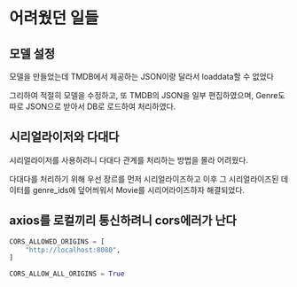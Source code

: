 # 어려웠던 일들

## 모델 설정

모델을 만들었는데 TMDB에서 제공하는 JSON이랑 달라서 loaddata할 수 없었다

그리하여 적절히 모델을 수정하고, 또 TMDB의 JSON을 일부 편집하였으며, Genre도 따로 JSON으로 받아서 DB로 로드하여 처리하였다.

## 시리얼라이저와 다대다

시리얼라이저를 사용하려니 다대다 관계를 처리하는 방법을 몰라 어려웠다.

다대다를 처리하기 위해 우선 장르를 먼저 시리얼라이즈하고 이후 그 시리얼라이즈된 데이터를 genre_ids에 덮어씌워서 Movie를 시리어라이즈하자 해결되었다.


## axios를 로컬끼리 통신하려니 cors에러가 난다

```python
CORS_ALLOWED_ORIGINS = [
    "http://localhost:8080",
]

CORS_ALLOW_ALL_ORIGINS = True

```